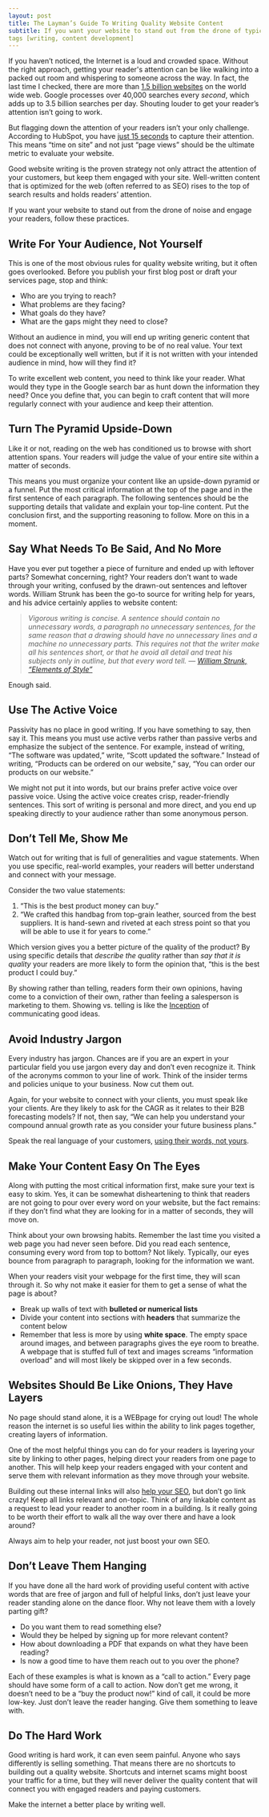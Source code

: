 ```yaml
---
layout: post
title: The Layman’s Guide To Writing Quality Website Content
subtitle: If you want your website to stand out from the drone of typical web traffic and engage your readers, follow these 10 practices.
tags [writing, content development]
---
```




If you haven’t noticed, the Internet is a loud and crowded space. Without the right approach, getting your reader's attention can be like walking into a packed out room and whispering to someone across the way. In fact, the last time I checked, there are more than [1.5 billion websites](https://www.internetlivestats.com/total-number-of-websites/) on the world wide web. Google processes over 40,000 searches every _second_, which adds up to 3.5 billion searches per day. Shouting louder to get your reader’s attention isn’t going to work.

But flagging down the attention of your readers isn’t your only challenge. According to HubSpot, you have [just 15 seconds](https://blog.hubspot.com/marketing/chartbeat-website-engagement-data-nj) to capture their attention. This means “time on site” and not just “page views” should be the ultimate metric to evaluate your website.

Good website writing is the proven strategy not only attract the attention of your customers, but keep them engaged with your site. Well-written content that is optimized for the web (often referred to as SEO) rises to the top of search results and holds readers’ attention. 

If you want your website to stand out from the drone of noise and engage your readers, follow these practices.

## Write For Your Audience, Not Yourself
This is one of the most obvious rules for quality website writing, but it often goes overlooked. Before you publish your first blog post or draft your services page, stop and think:

- Who are you trying to reach?
- What problems are they facing?
- What goals do they have?
- What are the gaps might they need to close?

Without an audience in mind, you will end up writing generic content that does not connect with anyone, proving to be of no real value. Your text could be exceptionally well written, but if it is not written with your intended audience in mind, how will they find it?

To write excellent web content, you need to think like your reader. What would they type in the Google search bar as hunt down the information they need? Once you define that, you can begin to craft content that will more regularly connect with your audience and keep their attention.

## Turn The Pyramid Upside-Down
Like it or not, reading on the web has conditioned us to browse with short attention spans. Your readers will judge the value of your entire site within a matter of seconds.

This means you must organize your content like an upside-down pyramid or a funnel. Put the most critical information at the top of the page and in the first sentence of each paragraph. The following sentences should be the supporting details that validate and explain your top-line content. Put the conclusion first, and the supporting reasoning to follow. More on this in a moment.

## Say What Needs To Be Said, And No More
Have you ever put together a piece of furniture and ended up with leftover parts? Somewhat concerning, right? Your readers don’t want to wade through your writing, confused by the drawn-out sentences and leftover words. William Strunk has been the go-to source for writing help for years, and his advice certainly applies to website content:

> _Vigorous writing is concise. A sentence should contain no unnecessary words, a paragraph no unnecessary sentences, for the same reason that a drawing should have no unnecessary lines and a machine no unnecessary parts. This requires not that the writer make all his sentences short, or that he avoid all detail and treat his subjects only in outline, but that every word tell. —_ [_William Strunk, “Elements of Style”_](https://amzn.to/2Ku5piG)

Enough said.

## Use The Active Voice
Passivity has no place in good writing. If you have something to say, then say it. This means you must use active verbs rather than passive verbs and emphasize the subject of the sentence. For example, instead of writing, “The software was updated,” write, “Scott updated the software.” Instead of writing, “Products can be ordered on our website,” say, “You can order our products on our website.”

We might not put it into words, but our brains prefer active voice over passive voice. Using the active voice creates crisp, reader-friendly sentences. This sort of writing is personal and more direct, and you end up speaking directly to your audience rather than some anonymous person.

## Don’t Tell Me, Show Me
Watch out for writing that is full of generalities and vague statements. When you use specific, real-world examples, your readers will better understand and connect with your message.

Consider the two value statements:

1. “This is the best product money can buy.”
2. “We crafted this handbag from top-grain leather, sourced from the best suppliers. It is hand-sewn and riveted at each stress point so that you will be able to use it for years to come.”

Which version gives you a better picture of the quality of the product? By using specific details that _describe the quality_ rather than _say that it is quality_ your readers are more likely to form the opinion that, “this is the best product I could buy.”

By showing rather than telling, readers form their own opinions, having come to a conviction of their own, rather than feeling a salesperson is marketing to them. Showing vs. telling is like the [Inception](https://en.wikipedia.org/wiki/Inception) of communicating good ideas.

## Avoid Industry Jargon
Every industry has jargon. Chances are if you are an expert in your particular field you use jargon every day and don’t even recognize it. Think of the acronyms common to your line of work. Think of the insider terms and policies unique to your business. Now cut them out.

Again, for your website to connect with your clients, you must speak like your clients. Are they likely to ask for the CAGR as it relates to their B2B forecasting models? If not, then say, “We can help you understand your compound annual growth rate as you consider your future business plans.”

Speak the real language of your customers, [using their words, not yours](https://annhandley.com/what-does-jargon-say-about-your-business/).

## Make Your Content Easy On The Eyes
Along with putting the most critical information first, make sure your text is easy to skim. Yes, it can be somewhat disheartening to think that readers are not going to pour over every word on your website, but the fact remains: if they don’t find what they are looking for in a matter of seconds, they will move on.

Think about your own browsing habits. Remember the last time you visited a web page you had never seen before. Did you read each sentence, consuming every word from top to bottom? Not likely. Typically, our eyes bounce from paragraph to paragraph, looking for the information we want.

When your readers visit your webpage for the first time, they will scan through it. So why not make it easier for them to get a sense of what the page is about?

- Break up walls of text with **bulleted or numerical lists**
- Divide your content into sections with **headers** that summarize the content below
- Remember that less is more by using **white space**. The empty space around images, and between paragraphs gives the eye room to breathe. A webpage that is stuffed full of text and images screams “information overload” and will most likely be skipped over in a few seconds.

## Websites Should Be Like Onions, They Have Layers
No page should stand alone, it is a WEBpage for crying out loud! The whole reason the internet is so useful lies within the ability to link pages together, creating layers of information.

One of the most helpful things you can do for your readers is layering your site by linking to other pages, helping direct your readers from one page to another. This will help keep your readers engaged with your content and serve them with relevant information as they move through your website.

Building out these internal links will also [help your SEO](https://moz.com/learn/seo/internal-link), but don’t go link crazy! Keep all links relevant and on-topic. Think of any linkable content as a request to lead your reader to another room in a building. Is it really going to be worth their effort to walk all the way over there and have a look around?

Always aim to help your reader, not just boost your own SEO.

## Don’t Leave Them Hanging
If you have done all the hard work of providing useful content with active words that are free of jargon and full of helpful links, don’t just leave your reader standing alone on the dance floor. Why not leave them with a lovely parting gift?

- Do you want them to read something else?
- Would they be helped by signing up for more relevant content?
- How about downloading a PDF that expands on what they have been reading?
- Is now a good time to have them reach out to you over the phone?

Each of these examples is what is known as a “call to action.” Every page should have some form of a call to action. Now don’t get me wrong, it doesn’t need to be a “buy the product now!” kind of call, it could be more low-key. Just don’t leave the reader hanging. Give them something to leave with.

## Do The Hard Work
Good writing is hard work, it can even seem painful. Anyone who says differently is selling something. That means there are no shortcuts to building out a quality website. Shortcuts and internet scams might boost your traffic for a time, but they will never deliver the quality content that will connect you with engaged readers and paying customers.

Make the internet a better place by writing well. 